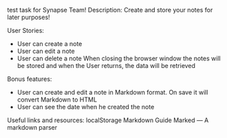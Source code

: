 test task for Synapse Team!
Description:
Create and store your notes for later purposes!

User Stories:
- User can create a note
- User can edit a note
- User can delete a note
When closing the browser window the notes will be stored and when the User returns, the data will be retrieved

Bonus features:
- User can create and edit a note in Markdown format. On save it will convert Markdown to HTML
- User can see the date when he created the note

Useful links and resources:
localStorage
Markdown Guide
Marked — A markdown parser